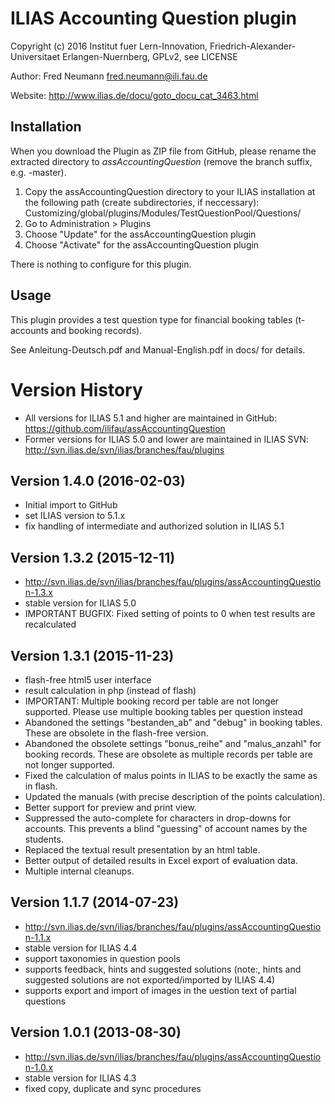 ILIAS Accounting Question plugin
================================

Copyright (c) 2016 Institut fuer Lern-Innovation, Friedrich-Alexander-Universitaet Erlangen-Nuernberg,  GPLv2, see LICENSE 

Author:   Fred Neumann <fred.neumann@ili.fau.de>

Website:  http://www.ilias.de/docu/goto_docu_cat_3463.html

Installation
------------
When you download the Plugin as ZIP file from GitHub, please rename the extracted directory to *assAccountingQuestion* (remove the branch suffix, e.g. -master).

1. Copy the assAccountingQuestion directory to your ILIAS installation at the following path 
(create subdirectories, if neccessary):
Customizing/global/plugins/Modules/TestQuestionPool/Questions/
2. Go to Administration > Plugins
3. Choose "Update" for the assAccountingQuestion plugin
4. Choose "Activate" for the assAccountingQuestion plugin

There is nothing to configure for this plugin.

Usage
-----
This plugin provides a test question type for financial booking tables 
(t-accounts and booking records).

See Anleitung-Deutsch.pdf and Manual-English.pdf in docs/ for details.

Version History
===============

* All versions for ILIAS 5.1 and higher are maintained in GitHub: https://github.com/ilifau/assAccountingQuestion
* Former versions for ILIAS 5.0 and lower are maintained in ILIAS SVN: http://svn.ilias.de/svn/ilias/branches/fau/plugins

Version 1.4.0 (2016-02-03)
--------------------------
* Initial import to GitHub
* set ILIAS version to 5.1.x
* fix handling of intermediate and authorized solution in ILIAS 5.1

Version 1.3.2 (2015-12-11)
--------------------------
* http://svn.ilias.de/svn/ilias/branches/fau/plugins/assAccountingQuestion-1.3.x 
* stable version for ILIAS 5.0
* IMPORTANT BUGFIX: Fixed setting of points to 0 when test results are recalculated

Version 1.3.1 (2015-11-23)
--------------------------
* flash-free html5 user interface
* result calculation in php (instead of flash)
* IMPORTANT: Multiple booking record per table are not longer supported.
             Please use multiple booking tables per question instead
* Abandoned the settings "bestanden_ab" and "debug" in booking tables.
  These are obsolete in the flash-free version.
* Abandoned the obsolete settings "bonus_reihe" and "malus_anzahl" for booking records.
  These are obsolete as multiple records per table are not longer supported.
* Fixed the calculation of malus points in ILIAS to be exactly the same as in flash.
* Updated the manuals (with precise description of the points calculation).
* Better support for preview and print view.
* Suppressed the auto-complete for characters in drop-downs for accounts.
  This prevents a blind "guessing" of account names by the students.
* Replaced the textual result presentation by an html table.
* Better output of detailed results in Excel export of evaluation data.
* Multiple internal cleanups.

Version 1.1.7 (2014-07-23)
--------------------------
* http://svn.ilias.de/svn/ilias/branches/fau/plugins/assAccountingQuestion-1.1.x 
* stable version for ILIAS 4.4
* support taxonomies in question pools
* supports feedback, hints and suggested solutions
  (note:, hints and suggested solutions are not exported/imported by ILIAS 4.4)
* supports export and import of images in the uestion text of partial questions

Version 1.0.1 (2013-08-30)
--------------------------
* http://svn.ilias.de/svn/ilias/branches/fau/plugins/assAccountingQuestion-1.0.x
* stable version for ILIAS 4.3
* fixed copy, duplicate and sync procedures
